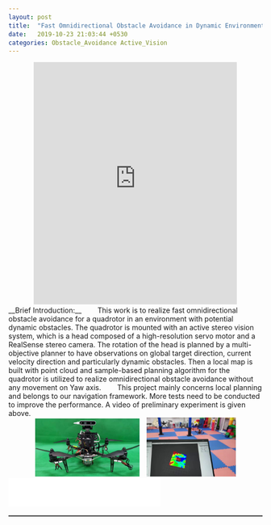 ```yaml
---  
layout: post  
title:  "Fast Omnidirectional Obstacle Avoidance in Dynamic Environment with Active Vision"  
date:   2019-10-23 21:03:44 +0530  
categories: Obstacle_Avoidance Active_Vision 
---   
```

<center>
	<iframe width="80%" height="480" src="https://www.youtube.com/embed/4AzrmVVPXIg" frameborder="0" allow="accelerometer; autoplay; encrypted-media; gyroscope; picture-in-picture" allowfullscreen></iframe> 
</center>  
<!-- <img style="float: right;" src="/assets/head_quad.jpg" width="30%">  -->  
<!-- <iframe src="http://www.fufuok.com/" id="iframepage" name="iframepage" frameBorder=0 scrolling=no width="100%" onLoad="iFrameHeight()" ></iframe> -->
__Brief Introduction:__   
&ensp;&ensp;&ensp;&ensp;This work is to realize fast omnidirectional obstacle avoidance for a quadrotor in an environment with potential dynamic obstacles. The quadrotor is mounted with an active stereo vision system, which is a head composed of a high-resolution servo motor and a RealSense stereo camera. The rotation of the head is planned by a multi-objective planner to have  observations on global target direction, current velocity direction and particularly dynamic obstacles. Then a local map is built with point cloud and sample-based planning algorithm for the quadrotor is utilized to realize omnidirectional obstacle avoidance without any movement on Yaw axis.     
&ensp;&ensp;&ensp;&ensp;This project mainly concerns local planning and belongs to our navigation framework. More tests need to be conducted to improve the performance. A video of preliminary experiment is given above.  
<center>
	<img src="/assets/head_quad.jpg" width="41%">&ensp;&ensp;<img src="/assets/head_test.jpeg" width="35%">   
</center>  
<img src="/assets/white.png" width="60%">   
<hr style="height:1px;border:none;border-top:1px solid #555555;" />   

   
 
